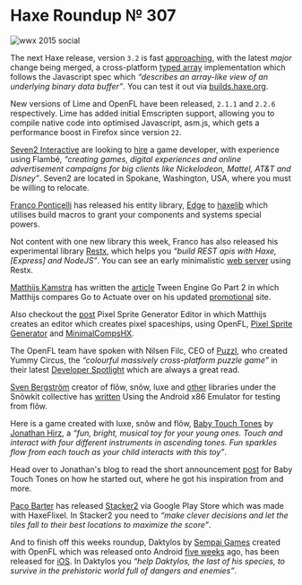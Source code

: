 [_template]: ../templates/roundup.html
[date]: / "2015-02-16 09:34:00"
[modified]: / "2015-02-16 13:55:00"
[published]: / "2015-02-16 13:55:00"
[“”]: a ""
# Haxe Roundup № 307

![wwx 2015 social](/img/305/wwx2015.png "WWX 2015 in Paris between 29th May and 1st June!")

The next Haxe release, version `3.2` is fast [approaching][l1], with the latest _major_
change being merged, a cross-platform [typed array][l2] implementation which follows
the Javascript spec which _“describes an array-like view of an underlying 
binary data buffer”_. You can test it out via [builds.haxe.org][l3].

New versions of Lime and OpenFL have been released, `2.1.1` and `2.2.6` respectively.
Lime has added initial Emscripten support, allowing you to compile native code into
optimised Javascript, asm.js, which gets a performance boost in Firefox since version
`22`.

[Seven2 Interactive][l4] are looking to [hire][l5] a game developer, with 
experience using Flambé, _“creating games, digital experiences and online 
advertisement campaigns for big clients like Nickelodeon, Mattel, AT&T and Disney”_.
Seven2 are located in Spokane, Washington, USA, where you must be willing to relocate.

[Franco Ponticelli][tw1] has released his entity library, [Edge][l6] to [haxelib][l7]
which utilises build macros to grant your components and systems special powers.

Not content with one new library this week, Franco has also released his
experimental library [Restx][l8], which helps you _“build REST apis with 
Haxe, [Express] and NodeJS”_. You can see an early minimalistic [web server][l9] using
Restx.

[Matthijs Kamstra][tw2] has written the [article][l10] Tween Engine Go Part 2 in
which Matthijs compares Go to Actuate over on his updated [promotional][l11] site.

Also checkout the [post][l12] Pixel Sprite Generator Editor in which Matthijs creates
an editor which creates pixel spaceships, using OpenFL, [Pixel Sprite Generator][l14]
and [MinimalCompsHX][l13].

The OpenFL team have spoken with Nilsen Filc, CEO of [Puzzl][tw3], who created
Yummy Circus, the _“colourful massively cross-platform puzzle game”_ in their
latest [Developer Spotlight][l15] which are always a great read.

[Sven Bergström][tw4] creator of flõw, snõw, luxe and [other][l16] libraries under
the Snõwkit collective has [written][l17] Using the Android x86 Emulator for testing
from flõw.

Here is a game created with luxe, snõw and flõw, [Baby Touch Tones][l18] by
[Jonathan Hirz][tw5], a _“fun, bright, musical toy for your young ones. Touch 
and interact with four different instruments in ascending tones. Fun sparkles 
flow from each touch as your child interacts with this toy”_.

Head over to Jonathan's blog to read the short announcement [post][l19] for
Baby Touch Tones on how he started out, where he got his inspiration from and more.

[Paco Barter][tw6] has released [Stacker2][l20] via Google Play Store which was made
with HaxeFlixel. In Stacker2 you need to _“make clever decisions and let the tiles
fall to their best locations to maximize the score”_.

And to finish off this weeks roundup, Daktylos by [Sempai Games][tw7] created with 
OpenFL which was released onto Android [five weeks][l21] ago, has been released
for [iOS][l22]. In Daktylos you _“help Daktylos, the last of his species, to 
survive in the prehistoric world full of dangers and enemies”_.

[tw7]: https://twitter.com/SempaiGames "@SempaiGames"
[tw6]: https://twitter.com/pacobarter "@pacobarter"
[tw5]: https://twitter.com/jonathanhirz "@jonathanhirz"
[tw4]: https://twitter.com/___discovery "@___discovery"
[tw3]: https://twitter.com/PuzzlTweet "@PuzzlTweet"
[tw2]: https://twitter.com/MatthijsKamstra "@MatthijsKamstra"
[tw1]: https://twitter.com/fponticelli "@fponticelli"

[l22]: https://itunes.apple.com/us/app/daktylos/id952785273?ls=1&mt=8 "Daktylos on iOS"
[l21]: http://haxe.io/roundups/302/ "Haxe Roundup № 302"
[l20]: https://play.google.com/store/apps/details?id=com.bartergames.stacker2 "Stacker2 on the Google Play Store"
[l19]: http://jonathanhirz.com/2015/02/11/baby-touch-tones/ "Anncouncing Baby Touch Tones for iOS"
[l18]: https://itunes.apple.com/us/app/baby-touch-tones/id935849414?mt=8 "Baby Touch Tones for iOS"
[l17]: http://snowkit.org/2015/02/13/using-the-android-emulator/ "Using the Android x86 Emulator"
[l16]: http://snowkit.org/libs/ "The Snõwkit Collective"
[l15]: http://www.openfl.org/blog/2015/02/10/developer-spotlight-nilsen-filc/ "Developer Spotlight with Nilsen Filc"
[l14]: https://github.com/Zielak/pixel-sprite-generator "Pixel Sprite Generator on GitHub"
[l13]: https://github.com/Beeblerox/MinimalCompsHX "MinimalCompsHX on GitHub"
[l12]: http://www.matthijskamstra.nl/blog/2015/02/13/pixel-sprite-generator-editor/ "Pixel Sprite Generator Editor"
[l11]: http://matthijskamstra.github.io/go/ "Tween Engine Go"
[l10]: http://www.matthijskamstra.nl/blog/2015/02/05/tween-engine-go-part-2/ "Tween Engine Go Part 2"
[l9]: https://gist.github.com/fponticelli/aa2fdaae4022d3455baf "Restx Minimalistic Webserver"
[l8]: https://github.com/fponticelli/restx "Restx on GitHub"
[l7]: http://lib.haxe.org/p/edge "Edge on Haxelib"
[l6]: https://github.com/fponticelli/edge "Edge on GitHub"
[l5]: https://groups.google.com/forum/#!topic/haxelang/nALSHEeGnRA "Flambé Developer Job"
[l4]: http://www.seven2.com "Seven2 Interactive - A Digital Agency"
[l3]: https://builds.haxe.org "Nightly Haxe Builds"
[l2]: https://github.com/HaxeFoundation/haxe/pull/3827 "Haxe Typed Array Implementation"
[l1]: https://groups.google.com/forum/#!topic/haxedev/EzqeLQEYJ3o "Haxe 3.2 Release Date"